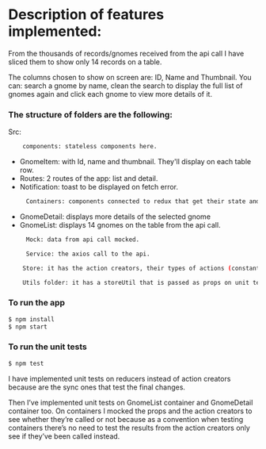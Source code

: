 # Description of features implemented:

From the thousands of records/gnomes received from the api call I have sliced them to show only 14 records on a table.

The columns chosen to show on screen are: ID, Name and Thumbnail.
You can: search a gnome by name, clean the search to display the full list of gnomes again and click each gnome to view more details of it.

### The structure of folders are the following:

Src:

```sh
	components: stateless components here.
```
-	GnomeItem: with Id, name and thumbnail. They'll display on each table row.
-	Routes: 2 routes of the app: list and detail.
-	Notification: toast to be displayed on fetch error.
```sh
	 Containers: components connected to redux that get their state and dispatch actions to change the app state.
```

-	GnomeDetail: displays more details of the selected gnome
-	GnomeList: displays 14 gnomes on the table from the api call.
```sh
	 Mock: data from api call mocked.
```
```sh
	 Service: the axios call to the api.
```
```sh
	Store: it has the action creators, their types of actions (constants) and the reducer file with its unit tests.
```

```sh
	Utils folder: it has a storeUtil that is passed as props on unit tests and an updaterState file which returns the redux state updated.
```
### To run the app
```sh
$ npm install
$ npm start
```
### To run the unit tests
```sh
$ npm test
```

I have implemented unit tests on reducers instead of action creators because are the sync ones that test the final changes.

Then I’ve implemented unit tests on GnomeList container and GnomeDetail container too.
On containers I mocked the props and the action creators to see whether they’re called or not because as a convention when testing containers there’s no need to test the results from the action creators only see if they’ve been called instead.
